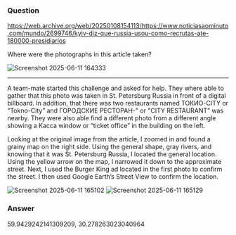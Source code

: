 ### Question
https://web.archive.org/web/20250108154113/https://www.noticiasaominuto.com/mundo/2699746/kyiv-diz-que-russia-usou-como-recrutas-ate-180000-presidiarios

Where were the photographs in this article taken?

![Screenshot 2025-06-11 164333](https://github.com/user-attachments/assets/19837e70-2ed9-4451-a546-e0d82227dd5f)

-------------------------------------------------

A team-mate started this challenge and asked for help. They where able to gather that this photo was taken in St. Petersburg Russia in front of a digital billboard. In addition, that there was two restaurants named ТОКИО-CITY or “Tokno-City” and ГОРОДСКИЕ РЕСТОРАН-" or "CITY RESTAURANT” was nearby. They were also able find a different photo from a different angle showing a Kacca window or “ticket office” in the building on the left. 

Looking at the original image from the article, I zoomed in and found a grainy map on the right side. Using the general shape, gray rivers, and knowing that it was St. Petersburg Russia, I located the general location. Using the yellow arrow on the map, I narrowed it down to the approximate street. Next, I used the Burger King ad located in the first photo to confirm the street. I then used Google Earth’s Street View to confirm the location.

![Screenshot 2025-06-11 165102](https://github.com/user-attachments/assets/a4b85564-f20d-4195-9322-6f7f6d660b32)
![Screenshot 2025-06-11 165129](https://github.com/user-attachments/assets/b8ed47a2-c676-4ed0-b04d-80e75ddc1a2c)

### Answer
59.9429242141309209, 30.278263023040964
